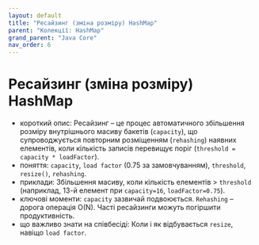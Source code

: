 ```yaml
---
layout: default
title: "Ресайзинг (зміна розміру) HashMap"
parent: "Колекції: HashMap"
grand_parent: "Java Core"
nav_order: 6
---
```


# Ресайзинг (зміна розміру) HashMap

*   короткий опис: Ресайзинг – це процес автоматичного збільшення розміру внутрішнього масиву бакетів (`capacity`), що супроводжується повторним розміщенням (`rehashing`) наявних елементів, коли кількість записів перевищує поріг (`threshold = capacity * loadFactor`).
*   поняття: `capacity`, `load factor` (0.75 за замовчуванням), `threshold`, `resize()`, `rehashing`.
*   приклади: Збільшення масиву, коли кількість елементів > `threshold` (наприклад, 13-й елемент при `capacity=16`, `loadFactor=0.75`).
*   ключові моменти: `capacity` зазвичай подвоюється. `Rehashing` – дорога операція O(N). Часті ресайзинги можуть погіршити продуктивність.
*   що важливо знати на співбесіді: Коли і як відбувається `resize`, навіщо `load factor`.
